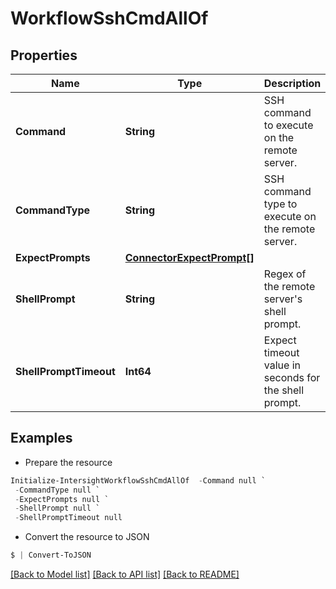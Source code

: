 # WorkflowSshCmdAllOf
## Properties

Name | Type | Description | Notes
------------ | ------------- | ------------- | -------------
**Command** | **String** | SSH command to execute on the remote server. | [optional] 
**CommandType** | **String** | SSH command type to execute on the remote server. | [optional] [default to "NonInteractiveCmd"]
**ExpectPrompts** | [**ConnectorExpectPrompt[]**](ConnectorExpectPrompt.md) |  | [optional] 
**ShellPrompt** | **String** | Regex of the remote server&#39;s shell prompt. | [optional] 
**ShellPromptTimeout** | **Int64** | Expect timeout value in seconds for the shell prompt. | [optional] 

## Examples

- Prepare the resource
```powershell
Initialize-IntersightWorkflowSshCmdAllOf  -Command null `
 -CommandType null `
 -ExpectPrompts null `
 -ShellPrompt null `
 -ShellPromptTimeout null
```

- Convert the resource to JSON
```powershell
$ | Convert-ToJSON
```

[[Back to Model list]](../README.md#documentation-for-models) [[Back to API list]](../README.md#documentation-for-api-endpoints) [[Back to README]](../README.md)

